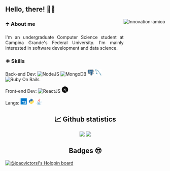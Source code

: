 ## Hello, there! 👋🏽

<a href="https://ibb.co/4SMnQJq"><img height="250px" src="https://i.ibb.co/QHn35Xg/Innovation-amico.png" alt="Innovation-amico" border="0" align="right"></a>

### ☂️ About me 

<p align="justify">I'm an undergraduate Computer Science student at Campina Grande's Federal University. I'm mainly interested in software development and data science.</p>

### ⚛️ Skills  

Back-end Dev: 
<img width ='20px' src ='https://raw.githubusercontent.com/rahulbanerjee26/githubAboutMeGenerator/main/icons/nodejs.svg' alt="NodeJS">
<img width ='20px' src ='https://raw.githubusercontent.com/rahulbanerjee26/githubAboutMeGenerator/main/icons/mongodb.svg' alt="MongoDB"> 
<img src="https://raw.githubusercontent.com/devicons/devicon/master/icons/postgresql/postgresql-original.svg" alt="PostgreSQL" width="20"/>
<img src="https://raw.githubusercontent.com/devicons/devicon/master/icons/mysql/mysql-original.svg" alt="MySQL" width="20"/>
<img height="25px" src="https://i.ibb.co/wLyRHHD/pngegg.png" alt="Ruby On Rails" border="0">

Front-end Dev: 
<img width ='20px' src ='https://raw.githubusercontent.com/rahulbanerjee26/githubAboutMeGenerator/main/icons/reactjs.svg' alt="ReactJS">
<img width ='20px' src ='https://raw.githubusercontent.com/devicons/devicon/master/icons/nextjs/nextjs-original.svg' alt="NextJS">

Langs:
<img src="https://raw.githubusercontent.com/devicons/devicon/master/icons/typescript/typescript-original.svg" alt="Typescript" width="20"/>
<img src="https://raw.githubusercontent.com/devicons/devicon/master/icons/python/python-original.svg" alt="Python" width="20"/>
<img src="https://raw.githubusercontent.com/devicons/devicon/master/icons/java/java-original.svg" alt="Java" width="20"/>


<h2 align="center"> 📈 Github statistics </h3>
<div align="center">
  <img height="170" src="https://github-readme-stats.vercel.app/api?username=joaovictorsl&show_icons=true&theme=nightowl">
  <img height="170" src="https://github-readme-stats.vercel.app/api/top-langs/?username=joaovictorsl&layout=compact&theme=nightowl">
</div>


<h2 align="center"> Badges 😎 </h3>

[![@joaovictorsl's Holopin board](https://holopin.me/joaovictorsl)](https://holopin.io/@joaovictorsl)
